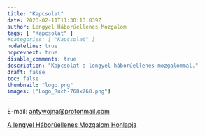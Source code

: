 ```yaml
---
title: "Kapcsolat"
date: 2023-02-11T11:30:13.839Z
author: Lengyel Háborúellenes Mozgalom
tags: [ "Kapcsolat" ]
#categories: [ "Kapcsolat" ]
nodateline: true
noprevnext: true
disable_comments: true
description: "Kapcsolat a lengyel háborúellenes mozgalommal."
draft: false
toc: false
thumbnail: "logo.png"
images: ["Logo_Ruch-768x768.png"]
---
```

E-mail: antywojna@protonmail.com


[A lengyel Háborúellenes Mozgalom Honlapja](https://polskiruchantywojenny.com "A lengyel Háborúellenes Mozgalom Honlapja")


